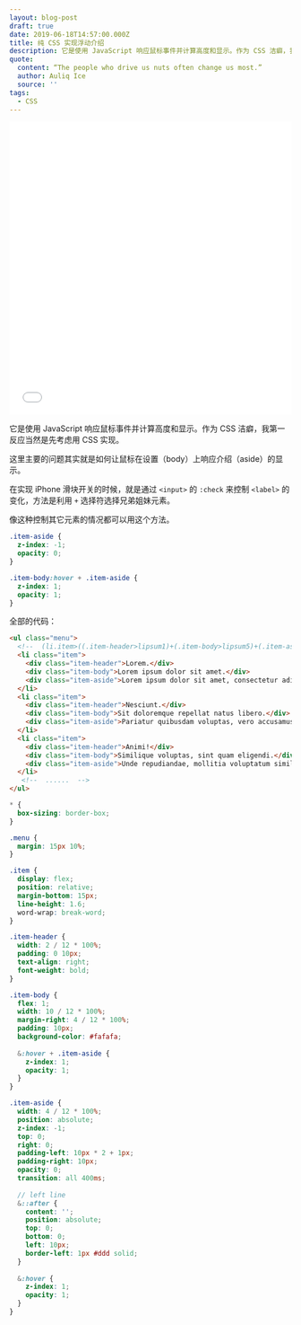 ```yaml
---
layout: blog-post
draft: true
date: 2019-06-18T14:57:00.000Z
title: 纯 CSS 实现浮动介绍
description: 它是使用 JavaScript 响应鼠标事件并计算高度和显示。作为 CSS 洁癖，我第一反应当然是先考虑用 CSS 实现。
quote:
  content: “The people who drive us nuts often change us most.”
  author: Auliq Ice
  source: ''
tags:
  - CSS
---
```

<p>
  <iframe height='522' scrolling='no' title='Pure CSS Relative Aside' src='//codepen.io/straybugs/embed/JNWMmW/?height=522&theme-id=0&default-tab=result&embed-version=2' frameborder='no' allowtransparency='true' allowfullscreen='true' style='width: 100%; height: 522px;'>See the Pen <a href='https://codepen.io/straybugs/pen/JNWMmW/'>Pure CSS Relative Aside</a> by CRIMX (<a href='http://codepen.io/straybugs'>@straybugs</a>) on <a href='http://codepen.io'>CodePen</a>.
  </iframe>
</p>

它是使用 JavaScript 响应鼠标事件并计算高度和显示。作为 CSS 洁癖，我第一反应当然是先考虑用 CSS 实现。

这里主要的问题其实就是如何让鼠标在设置（body）上响应介绍（aside）的显示。

在实现 iPhone 滑块开关的时候，就是通过 `<input>` 的 `:check` 来控制 `<label>` 的变化，方法是利用 `+` 选择符选择兄弟姐妹元素。

像这种控制其它元素的情况都可以用这个方法。

```css
.item-aside {
  z-index: -1;
  opacity: 0;
}

.item-body:hover + .item-aside {
  z-index: 1;
  opacity: 1;
}
```

全部的代码：

```html
<ul class="menu">
  <!--  (li.item>((.item-header>lipsum1)+(.item-body>lipsum5)+(.item-aside>lipsum10)))*10  -->
  <li class="item">
    <div class="item-header">Lorem.</div>
    <div class="item-body">Lorem ipsum dolor sit amet.</div>
    <div class="item-aside">Lorem ipsum dolor sit amet, consectetur adipisicing elit. Fugiat, vitae.</div>
  </li>
  <li class="item">
    <div class="item-header">Nesciunt.</div>
    <div class="item-body">Sit doloremque repellat natus libero.</div>
    <div class="item-aside">Pariatur quibusdam voluptas, vero accusamus itaque. Neque magni autem sunt.</div>
  </li>
  <li class="item">
    <div class="item-header">Animi!</div>
    <div class="item-body">Similique voluptas, sint quam eligendi.</div>
    <div class="item-aside">Unde repudiandae, mollitia voluptatum similique repellendus eum. Ut, quae! Deleniti.</div>
  </li>
   <!--  ......  -->
</ul>
```

```scss
* {
  box-sizing: border-box;
}

.menu {
  margin: 15px 10%;
}

.item {
  display: flex;
  position: relative;
  margin-bottom: 15px;
  line-height: 1.6;
  word-wrap: break-word;
}

.item-header {
  width: 2 / 12 * 100%;
  padding: 0 10px;
  text-align: right;
  font-weight: bold;
}

.item-body {
  flex: 1;
  width: 10 / 12 * 100%;
  margin-right: 4 / 12 * 100%;
  padding: 10px;
  background-color: #fafafa;
  
  &:hover + .item-aside {
    z-index: 1;
    opacity: 1;
  }
}

.item-aside {
  width: 4 / 12 * 100%;
  position: absolute;
  z-index: -1;
  top: 0;
  right: 0;
  padding-left: 10px * 2 + 1px;
  padding-right: 10px;
  opacity: 0;
  transition: all 400ms;
  
  // left line
  &::after {
    content: '';
    position: absolute;
    top: 0;
    bottom: 0;
    left: 10px;
    border-left: 1px #ddd solid;
  }
  
  &:hover {
    z-index: 1;
    opacity: 1;
  }
}
```


